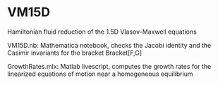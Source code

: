 # VM15D
Hamiltonian fluid reduction of the 1.5D Vlasov-Maxwell equations

VM15D.nb: Mathematica notebook, checks the Jacobi identity and the Casimir invariants for the bracket Bracket[F,G] 

GrowthRates.mlx: Matlab livescript, computes the growth rates for the linearized equations of motion near a homogeneous equilibrium
